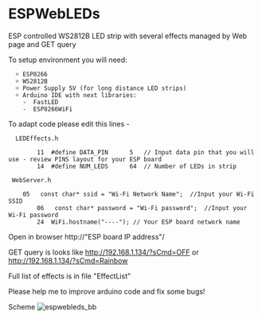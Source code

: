 # ESPWebLEDs

ESP controlled WS2812B LED strip with several effects managed by Web page and GET query

To setup environment you will need:

      ☼ ESP8266 
      ☼ WS2812B
      ☼ Power Supply 5V (for long distance LED strips)
      ☼ Arduino IDE with next libraries:
        -  FastLED
        -  ESP8266WiFi
	  
To adapt code please edit this lines -

      LEDEffects.h
	
            11  #define DATA_PIN      5   // Input data pin that you will use - review PINS layout for your ESP board
            14  #define NUM_LEDS      64  // Number of LEDs in strip
     
     WebServer.h
     
     	05   const char* ssid = "Wi-Fi Network Name";  //Input your Wi-Fi SSID 
          	06   const char* password = "Wi-Fi password";  //Input your Wi-Fi password
            24  WiFi.hostname("----"); // Your ESP board network name
		  
 Open in browser http://"ESP board IP address"/
 
 GET query is looks like http://192.168.1.134/?sCmd=OFF or http://192.168.1.134/?sCmd=Rainbow
 
 Full list of effects is in file "EffectList"
 
 Please help me to improve arduino code and fix some bugs!
 
 Scheme
![espwebleds_bb](https://user-images.githubusercontent.com/26871772/32985582-a31b1060-cccf-11e7-9ef3-79955ffe4da7.jpg)
